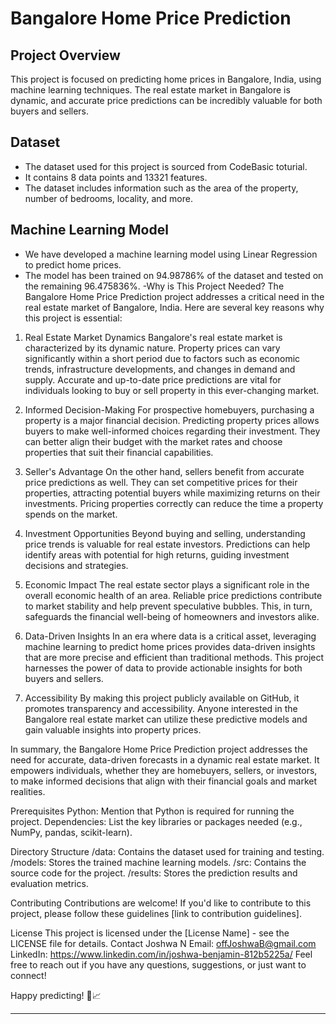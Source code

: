 # Bangalore Home Price Prediction

## Project Overview

This project is focused on predicting home prices in Bangalore, India, using machine learning techniques. The real estate market in Bangalore is dynamic, and accurate price predictions can be incredibly valuable for both buyers and sellers.

## Dataset

- The dataset used for this project is sourced from CodeBasic toturial.
- It contains 8 data points and 13321 features.
- The dataset includes information such as the area of the property, number of bedrooms, locality, and more.

## Machine Learning Model

- We have developed a machine learning model using Linear Regression to predict home prices.
- The model has been trained on 94.98786% of the dataset and tested on the remaining 96.475836%.
-Why is This Project Needed?
The Bangalore Home Price Prediction project addresses a critical need in the real estate market of Bangalore, India. Here are several key reasons why this project is essential:

1. Real Estate Market Dynamics
Bangalore's real estate market is characterized by its dynamic nature. Property prices can vary significantly within a short period due to factors such as economic trends, infrastructure developments, and changes in demand and supply. Accurate and up-to-date price predictions are vital for individuals looking to buy or sell property in this ever-changing market.

2. Informed Decision-Making
For prospective homebuyers, purchasing a property is a major financial decision. Predicting property prices allows buyers to make well-informed choices regarding their investment. They can better align their budget with the market rates and choose properties that suit their financial capabilities.

3. Seller's Advantage
On the other hand, sellers benefit from accurate price predictions as well. They can set competitive prices for their properties, attracting potential buyers while maximizing returns on their investments. Pricing properties correctly can reduce the time a property spends on the market.

4. Investment Opportunities
Beyond buying and selling, understanding price trends is valuable for real estate investors. Predictions can help identify areas with potential for high returns, guiding investment decisions and strategies.

5. Economic Impact
The real estate sector plays a significant role in the overall economic health of an area. Reliable price predictions contribute to market stability and help prevent speculative bubbles. This, in turn, safeguards the financial well-being of homeowners and investors alike.

6. Data-Driven Insights
In an era where data is a critical asset, leveraging machine learning to predict home prices provides data-driven insights that are more precise and efficient than traditional methods. This project harnesses the power of data to provide actionable insights for both buyers and sellers.

7. Accessibility
By making this project publicly available on GitHub, it promotes transparency and accessibility. Anyone interested in the Bangalore real estate market can utilize these predictive models and gain valuable insights into property prices.

In summary, the Bangalore Home Price Prediction project addresses the need for accurate, data-driven forecasts in a dynamic real estate market. It empowers individuals, whether they are homebuyers, sellers, or investors, to make informed decisions that align with their financial goals and market realities.

Prerequisites
  Python: Mention that Python is required for running the project.
  Dependencies: List the key libraries or packages needed (e.g., NumPy, pandas, scikit-learn).

Directory Structure
  /data: Contains the dataset used for training and testing.
  /models: Stores the trained machine learning models.
  /src: Contains the source code for the project.
  /results: Stores the prediction results and evaluation metrics.

Contributing
  Contributions are welcome! If you'd like to contribute to this project, please follow these guidelines [link to contribution guidelines].

License
This project is licensed under the [License Name] - see the LICENSE file for details.
Contact
Joshwa N
Email: offJoshwaB@gmail.com
LinkedIn: https://www.linkedin.com/in/joshwa-benjamin-812b5225a/
Feel free to reach out if you have any questions, suggestions, or just want to connect!

Happy predicting! 🏡📈
**************
